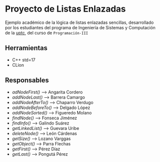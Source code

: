 # Proyecto de Listas Enlazadas
Ejemplo académico de la lógica de listas enlazadas sencillas, desarrollado por los estudiantes del programa de Ingeniería de Sistemas y Computación de la [uptc](https://www.uptc.edu.co), del curso de `Programación-III`

## Herramientas
- C++ std=17
- CLion

## Responsables
- _adNodeFirst()_ --> Angarita Cordero
- _addNodeLast()_ --> Barrera Camargo
- _addNodeAfterTo()_ --> Chaparro Verdugo
- _addNodeBeforeTo()_ --> Delgado López
- _addNodeSorted()_ --> Figueredo Molano
- _findNode()_ --> Fonseca Jiménez
- _findInfo()_ --> Galindo Suárez
- _getLinkedList()_ --> Guevara Uribe
- _deleteNode()_ --> León Cárdenas
- _getSize()_ --> Lozano Varggas
- _getObject()_ --> Parra Flechas
- _getFirst()_ --> Pérez Díaz
- _getLast()_ --> Pongutá Pérez
